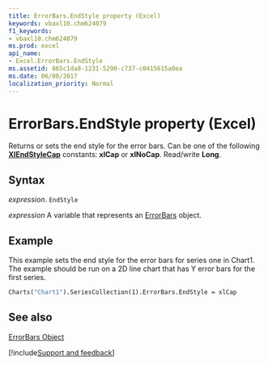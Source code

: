 ```yaml
---
title: ErrorBars.EndStyle property (Excel)
keywords: vbaxl10.chm624079
f1_keywords:
- vbaxl10.chm624079
ms.prod: excel
api_name:
- Excel.ErrorBars.EndStyle
ms.assetid: 865c1da8-1231-5290-c737-c0415615a0ea
ms.date: 06/08/2017
localization_priority: Normal
---
```



# ErrorBars.EndStyle property (Excel)

Returns or sets the end style for the error bars. Can be one of the following  **[XlEndStyleCap](Excel.XlEndStyleCap.md)** constants: **xlCap** or **xlNoCap**. Read/write **Long**.


## Syntax

_expression_. `EndStyle`

_expression_ A variable that represents an [ErrorBars](Excel.ErrorBars-graph-property.md) object.


## Example

This example sets the end style for the error bars for series one in Chart1. The example should be run on a 2D line chart that has Y error bars for the first series.


```vb
Charts("Chart1").SeriesCollection(1).ErrorBars.EndStyle = xlCap
```


## See also


[ErrorBars Object](Excel.ErrorBars(object).md)

[!include[Support and feedback](~/includes/feedback-boilerplate.md)]